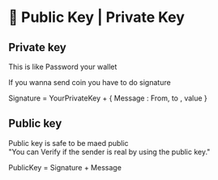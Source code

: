 # 🔑 Public Key | Private Key 



## Private key
This is like Password your wallet 

If you wanna send coin you have to do signature 

Signature  = YourPrivateKey +  { Message : From, to , value } 


## Public key
Public key is safe to be maed public  
"You can Verify if the sender is real by using the public key."

PublicKey = Signature + Message 
